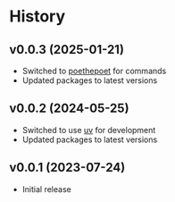 # History

## v0.0.3 (2025-01-21)

* Switched to [poethepoet](https://pypi.org/project/poethepoet/) for commands
* Updated packages to latest versions

## v0.0.2 (2024-05-25)

* Switched to use [uv](https://pypi.org/project/uv/) for development
* Updated packages to latest versions

## v0.0.1 (2023-07-24)

* Initial release
